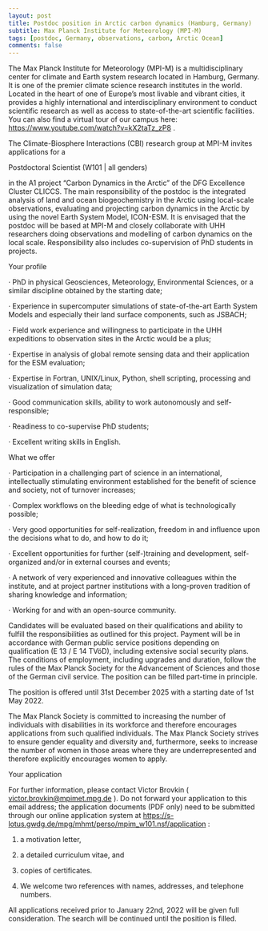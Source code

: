 ```yaml
---
layout: post
title: Postdoc position in Arctic carbon dynamics (Hamburg, Germany)
subtitle: Max Planck Institute for Meteorology (MPI-M)
tags: [postdoc, Germany, observations, carbon, Arctic Ocean]
comments: false
---
```


The Max Planck Institute for Meteorology (MPI-M) is a multidisciplinary center for climate and Earth system research located in Hamburg, Germany. It is one of the premier climate science research institutes in the world. Located in the heart of one of Europe’s most livable and vibrant cities, it provides a highly international and interdisciplinary environment to conduct scientific research as well as access to state-of-the-art scientific facilities. You can also find a virtual tour of our campus here: https://www.youtube.com/watch?v=kX2taTz_zP8  .

 

The Climate-Biosphere Interactions (CBI) research group at MPI-M invites applications for a

 

Postdoctoral Scientist (W101 | all genders)

 

in the A1 project “Carbon Dynamics in the Arctic” of the DFG Excellence Cluster CLICCS. The main responsibility of the postdoc is the integrated analysis of land and ocean biogeochemistry in the Arctic using local-scale observations, evaluating and projecting carbon dynamics in the Arctic by using the novel Earth System Model, ICON-ESM. It is envisaged that the postdoc will be based at MPI-M and closely collaborate with UHH researchers doing observations and modelling of carbon dynamics on the local scale. Responsibility also includes co-supervision of PhD students in projects.

 

Your profile

·         PhD in physical Geosciences, Meteorology, Environmental Sciences, or a similar discipline  obtained by the starting date;

·         Experience in supercomputer simulations of state-of-the-art Earth System Models and especially their land surface components, such as JSBACH;

·         Field work experience and willingness to participate in the UHH expeditions to observation sites in the Arctic would be a plus;

·         Expertise in analysis of global remote sensing data and their application for the ESM evaluation;

·         Expertise in Fortran, UNIX/Linux, Python, shell scripting, processing and visualization of simulation data;

·         Good communication skills, ability to work autonomously and self-responsible;

·         Readiness to co-supervise PhD students;

·         Excellent writing skills in English.

 

What we offer

·           Participation in a challenging part of science in an international, intellectually stimulating environment established for the benefit of science and society, not of turnover increases;

·           Complex workflows on the bleeding edge of what is technologically possible;

·           Very good opportunities for self-realization, freedom in and influence upon the decisions what to do, and how to do it;

·           Excellent opportunities for further (self-)training and development, self-organized and/or in external courses and events;

·           A network of very experienced and innovative colleagues within the institute, and at project partner institutions with a long-proven tradition of sharing knowledge and information;

·           Working for and with an open-source community.

 

Candidates will be evaluated based on their qualifications and ability to fulfill the responsibilities as outlined for this project. Payment will be in accordance with German public service positions depending on qualification (E 13 / E 14 TVöD), including extensive social security plans. The conditions of employment, including upgrades and duration, follow the rules of the Max Planck Society for the Advancement of Sciences and those of the German civil service. The position can be filled part-time in principle.

 

The position is offered until 31st December 2025 with a starting date of 1st May 2022.

 

The Max Planck Society is committed to increasing the number of individuals with disabilities in its workforce and therefore encourages applications from such qualified individuals. The Max Planck Society strives to ensure gender equality and diversity and, furthermore, seeks to increase the number of women in those areas where they are underrepresented and therefore explicitly encourages women to apply.

 

Your application

For further information, please contact Victor Brovkin ( victor.brovkin@mpimet.mpg.de ). Do not forward your application to this email address; the application documents (PDF only) need to be submitted through our online application system at https://s-lotus.gwdg.de/mpg/mhmt/perso/mpim_w101.nsf/application :

 

1) a motivation letter,

2)  a detailed curriculum vitae, and

3)  copies of certificates.

4)  We welcome two references with names, addresses, and telephone numbers.

 

All applications received prior to January 22nd, 2022 will be given full consideration. The search will be continued until the position is filled.
